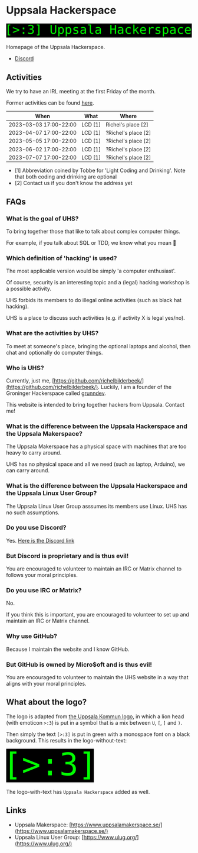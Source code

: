 # Uppsala Hackerspace

![](uhs_logo_with_text.png)

Homepage of the Uppsala Hackerspace.

 * [Discord](https://discord.gg/Ysv4dngWCr)

## Activities

We try to have an IRL meeting at the first Friday of the month.

Former activities can be found [here](former_activities.md).

When                  |What       |Where
----------------------|-----------|------------------
2023-03-03 17:00-22:00|LCD [1]    |Richel's place [2]
2023-04-07 17:00-22:00|LCD [1]    |?Richel's place [2]
2023-05-05 17:00-22:00|LCD [1]    |?Richel's place [2]
2023-06-02 17:00-22:00|LCD [1]    |?Richel's place [2]
2023-07-07 17:00-22:00|LCD [1]    |?Richel's place [2]

 * [1] Abbreviation coined by Tobbe for 'Light Coding and Drinking'.
   Note that both coding and drinking are optional
 * [2] Contact us if you don't know the address yet

## FAQs

### What is the goal of UHS?

To bring together those that like to talk about complex computer things.

For example, if you talk about SQL or TDD, we know what you mean :angel:

### Which definition of 'hacking' is used?

The most applicable version would be simply 'a computer enthusiast'.

Of course, security is an interesting topic and 
a (legal) hacking workshop is a possible activity.

UHS forbids its members to do illegal online activities (such as black hat hacking).

UHS is a place to discuss such activities (e.g. if activity X is legal yes/no).

### What are the activities by UHS?

To meet at someone's place, bringing the optional laptops and alcohol,
then chat and optionally do computer things.

### Who is UHS?

Currently, just me, [https://github.com/richelbilderbeek/](https://github.com/richelbilderbeek/).
Luckily, I am a founder of the Groninger Hackerspace called [grunndev](https://grunndev.nl/).

This website is intended to bring together hackers from Uppsala. Contact me!

### What is the difference between the Uppsala Hackerspace and the Uppsala Makerspace?

The Uppsala Makerspace has a physical space with machines that are too heavy to
carry around.

UHS has no physical space and all we need (such as laptop, Arduino), we can
carry around.

### What is the difference between the Uppsala Hackerspace and the Uppsala Linux User Group?

The Uppsala Linux User Group asssumes its members use Linux.
UHS has no such assumptions. 

### Do you use Discord?

Yes. [Here is the Discord link](https://discord.gg/Ysv4dngWCr)

### But Discord is proprietary and is thus evil!

You are encouraged to volunteer to maintain an IRC or Matrix
channel to follows your moral principles.

### Do you use IRC or Matrix?

No.

If you think this is important, 
you are encouraged to volunteer to set up and maintain an IRC or Matrix channel.

### Why use GitHub?

Because I maintain the website and I know GitHub.

### But GitHub is owned by Micro$oft and is thus evil!

You are encouraged to volunteer to maintain the UHS website 
in a way that aligns with your moral principles.

## What about the logo?

The logo is adapted from [the Uppsala Kommun logo](https://bonapostulata.se/sponsor/uppsala-kommun/uppsala_kommun_logo_black_rgb/),
in which a lion head (with emoticon `>:3`) 
is put in a symbol that is a mix between `U`, `[`, `]` and `)`.

Then simply the text `[>:3]` is put in green with a monospace
font on a black background.
This results in the logo-without-text:

![](uhs_logo.png)

The logo-with-text has `Uppsala Hackerspace` added as well.

## Links

 * Uppsala Makerspace: [https://www.uppsalamakerspace.se/](https://www.uppsalamakerspace.se/)
 * Uppsala Linux User Group: [https://www.ulug.org/](https://www.ulug.org/)
